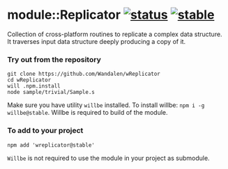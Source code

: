 
# module::Replicator [![status](https://github.com/Wandalen/wReplicator/actions/workflows/StandardPublish.yml/badge.svg)](https://github.com/Wandalen/wReplicator/actions/workflows/StandardPublish.yml) [![stable](https://img.shields.io/badge/stability-stable-brightgreen.svg)](https://github.com/emersion/stability-badges#stable) 

Collection of cross-platform routines to replicate a complex data structure. It traverses input data structure deeply producing a copy of it.

### Try out from the repository

```
git clone https://github.com/Wandalen/wReplicator
cd wReplicator
will .npm.install
node sample/trivial/Sample.s
```

Make sure you have utility `willbe` installed. To install willbe: `npm i -g willbe@stable`. Willbe is required to build of the module.

### To add to your project

```
npm add 'wreplicator@stable'
```

`Willbe` is not required to use the module in your project as submodule.

